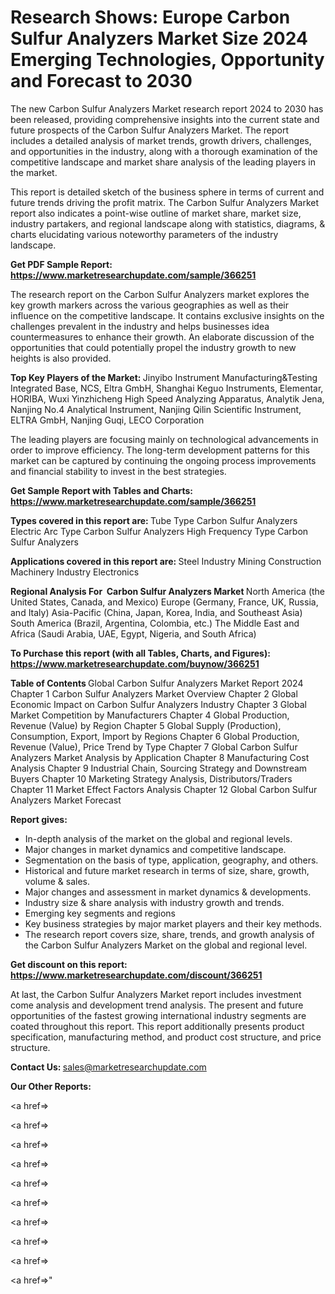 # Research Shows: Europe Carbon Sulfur Analyzers Market Size 2024 Emerging Technologies, Opportunity and Forecast to 2030

The new Carbon Sulfur Analyzers Market research report 2024 to 2030 has been released, providing comprehensive insights into the current state and future prospects of the Carbon Sulfur Analyzers Market. The report includes a detailed analysis of market trends, growth drivers, challenges, and opportunities in the industry, along with a thorough examination of the competitive landscape and market share analysis of the leading players in the market.

This report is detailed sketch of the business sphere in terms of current and future trends driving the profit matrix. The Carbon Sulfur Analyzers Market report also indicates a point-wise outline of market share, market size, industry partakers, and regional landscape along with statistics, diagrams, &amp; charts elucidating various noteworthy parameters of the industry landscape.

<strong><b>Get PDF Sample Report: <a href=https://www.marketresearchupdate.com/sample/366251>https://www.marketresearchupdate.com/sample/366251</a></b></strong>

The research report on the Carbon Sulfur Analyzers market explores the key growth markers across the various geographies as well as their influence on the competitive landscape. It contains exclusive insights on the challenges prevalent in the industry and helps businesses idea countermeasures to enhance their growth. An elaborate discussion of the opportunities that could potentially propel the industry growth to new heights is also provided.

<strong><b>Top Key Players of the Market:
</b></strong>Jinyibo Instrument Manufacturing&Testing Integrated Base, NCS, Eltra GmbH, Shanghai Keguo Instruments, Elementar, HORIBA, Wuxi Yinzhicheng High Speed Analyzing Apparatus, Analytik Jena, Nanjing No.4 Analytical Instrument, Nanjing Qilin Scientific Instrument, ELTRA GmbH, Nanjing Guqi, LECO Corporation<strong><b>
</b></strong>

The leading players are focusing mainly on technological advancements in order to improve efficiency. The long-term development patterns for this market can be captured by continuing the ongoing process improvements and financial stability to invest in the best strategies.

<strong><b>Get Sample Report with Tables and Charts: <a href=https://www.marketresearchupdate.com/sample/366251>https://www.marketresearchupdate.com/sample/366251</a></b></strong>

<strong><b>Types covered in this report are:
</b></strong>Tube Type Carbon Sulfur Analyzers
Electric Arc Type Carbon Sulfur Analyzers
High Frequency Type Carbon Sulfur Analyzers<strong><b>
</b></strong>

<strong><b>Applications covered in this report are:
</b></strong>Steel Industry
Mining
Construction
Machinery Industry
Electronics<strong><b>
</b></strong>

<strong><b>Regional Analysis For  Carbon Sulfur Analyzers Market</b></strong><strong><b>
</b></strong>North America (the United States, Canada, and Mexico)
Europe (Germany, France, UK, Russia, and Italy)
Asia-Pacific (China, Japan, Korea, India, and Southeast Asia)
South America (Brazil, Argentina, Colombia, etc.)
The Middle East and Africa (Saudi Arabia, UAE, Egypt, Nigeria, and South Africa)

<strong><b>To Purchase this report (with all Tables, Charts, and Figures): <a href=https://www.marketresearchupdate.com/buynow/366251>https://www.marketresearchupdate.com/buynow/366251</a></b></strong>

<strong><b>Table of Contents</b></strong><strong><b>
</b></strong>Global Carbon Sulfur Analyzers Market Report 2024
Chapter 1 Carbon Sulfur Analyzers Market Overview
Chapter 2 Global Economic Impact on Carbon Sulfur Analyzers Industry
Chapter 3 Global Market Competition by Manufacturers
Chapter 4 Global Production, Revenue (Value) by Region
Chapter 5 Global Supply (Production), Consumption, Export, Import by Regions
Chapter 6 Global Production, Revenue (Value), Price Trend by Type
Chapter 7 Global Carbon Sulfur Analyzers Market Analysis by Application
Chapter 8 Manufacturing Cost Analysis
Chapter 9 Industrial Chain, Sourcing Strategy and Downstream Buyers
Chapter 10 Marketing Strategy Analysis, Distributors/Traders
Chapter 11 Market Effect Factors Analysis
Chapter 12 Global Carbon Sulfur Analyzers Market Forecast

<strong><b>Report gives:</b></strong>

- In-depth analysis of the market on the global and regional levels.
- Major changes in market dynamics and competitive landscape.
- Segmentation on the basis of type, application, geography, and others.
- Historical and future market research in terms of size, share, growth, volume &amp; sales.
- Major changes and assessment in market dynamics &amp; developments.
- Industry size &amp; share analysis with industry growth and trends.
- Emerging key segments and regions
- Key business strategies by major market players and their key methods.
- The research report covers size, share, trends, and growth analysis of the Carbon Sulfur Analyzers Market on the global and regional level.

<strong><b>Get discount on this report: <a href=https://www.marketresearchupdate.com/discount/366251>https://www.marketresearchupdate.com/discount/366251</a></b></strong>

At last, the Carbon Sulfur Analyzers Market report includes investment come analysis and development trend analysis. The present and future opportunities of the fastest growing international industry segments are coated throughout this report. This report additionally presents product specification, manufacturing method, and product cost structure, and price structure.

<strong><b>Contact Us:
</b></strong>sales@marketresearchupdate.com

<strong>Our Other Reports:</strong>

<a href=></a>

<a href=></a>

<a href=></a>

<a href=></a>

<a href=></a>

<a href=></a>

<a href=></a>

<a href=></a>

<a href=></a>

<a href=></a>"
